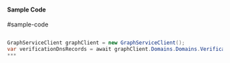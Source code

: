 #### Sample Code
#sample-code 

```C#

GraphServiceClient graphClient = new GraphServiceClient();
var verificationDnsRecords = await graphClient.Domains.Domains.VerificationDnsRecords.Request().GetAsync();
*** 

```